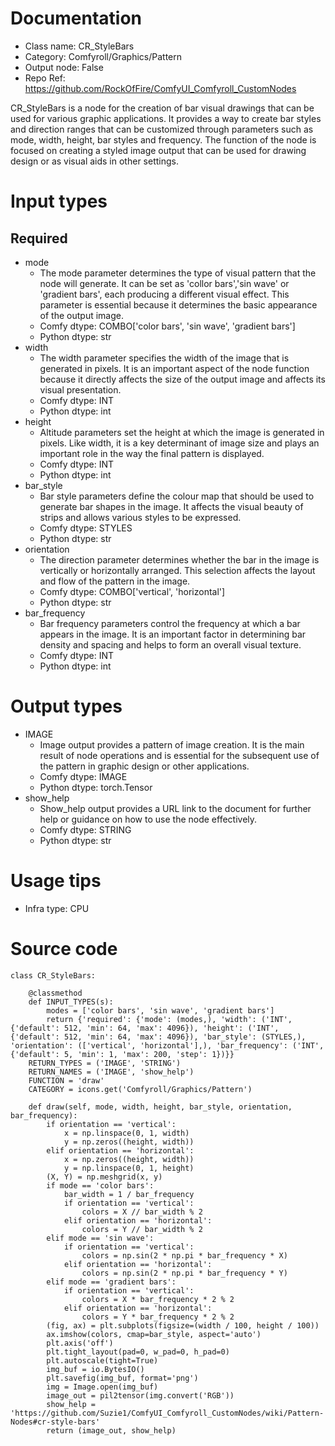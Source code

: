 # Documentation
- Class name: CR_StyleBars
- Category: Comfyroll/Graphics/Pattern
- Output node: False
- Repo Ref: https://github.com/RockOfFire/ComfyUI_Comfyroll_CustomNodes

CR_StyleBars is a node for the creation of bar visual drawings that can be used for various graphic applications. It provides a way to create bar styles and direction ranges that can be customized through parameters such as mode, width, height, bar styles and frequency. The function of the node is focused on creating a styled image output that can be used for drawing design or as visual aids in other settings.

# Input types
## Required
- mode
    - The mode parameter determines the type of visual pattern that the node will generate. It can be set as 'collor bars','sin wave' or 'gradient bars', each producing a different visual effect. This parameter is essential because it determines the basic appearance of the output image.
    - Comfy dtype: COMBO['color bars', 'sin wave', 'gradient bars']
    - Python dtype: str
- width
    - The width parameter specifies the width of the image that is generated in pixels. It is an important aspect of the node function because it directly affects the size of the output image and affects its visual presentation.
    - Comfy dtype: INT
    - Python dtype: int
- height
    - Altitude parameters set the height at which the image is generated in pixels. Like width, it is a key determinant of image size and plays an important role in the way the final pattern is displayed.
    - Comfy dtype: INT
    - Python dtype: int
- bar_style
    - Bar style parameters define the colour map that should be used to generate bar shapes in the image. It affects the visual beauty of strips and allows various styles to be expressed.
    - Comfy dtype: STYLES
    - Python dtype: str
- orientation
    - The direction parameter determines whether the bar in the image is vertically or horizontally arranged. This selection affects the layout and flow of the pattern in the image.
    - Comfy dtype: COMBO['vertical', 'horizontal']
    - Python dtype: str
- bar_frequency
    - Bar frequency parameters control the frequency at which a bar appears in the image. It is an important factor in determining bar density and spacing and helps to form an overall visual texture.
    - Comfy dtype: INT
    - Python dtype: int

# Output types
- IMAGE
    - Image output provides a pattern of image creation. It is the main result of node operations and is essential for the subsequent use of the pattern in graphic design or other applications.
    - Comfy dtype: IMAGE
    - Python dtype: torch.Tensor
- show_help
    - Show_help output provides a URL link to the document for further help or guidance on how to use the node effectively.
    - Comfy dtype: STRING
    - Python dtype: str

# Usage tips
- Infra type: CPU

# Source code
```
class CR_StyleBars:

    @classmethod
    def INPUT_TYPES(s):
        modes = ['color bars', 'sin wave', 'gradient bars']
        return {'required': {'mode': (modes,), 'width': ('INT', {'default': 512, 'min': 64, 'max': 4096}), 'height': ('INT', {'default': 512, 'min': 64, 'max': 4096}), 'bar_style': (STYLES,), 'orientation': (['vertical', 'horizontal'],), 'bar_frequency': ('INT', {'default': 5, 'min': 1, 'max': 200, 'step': 1})}}
    RETURN_TYPES = ('IMAGE', 'STRING')
    RETURN_NAMES = ('IMAGE', 'show_help')
    FUNCTION = 'draw'
    CATEGORY = icons.get('Comfyroll/Graphics/Pattern')

    def draw(self, mode, width, height, bar_style, orientation, bar_frequency):
        if orientation == 'vertical':
            x = np.linspace(0, 1, width)
            y = np.zeros((height, width))
        elif orientation == 'horizontal':
            x = np.zeros((height, width))
            y = np.linspace(0, 1, height)
        (X, Y) = np.meshgrid(x, y)
        if mode == 'color bars':
            bar_width = 1 / bar_frequency
            if orientation == 'vertical':
                colors = X // bar_width % 2
            elif orientation == 'horizontal':
                colors = Y // bar_width % 2
        elif mode == 'sin wave':
            if orientation == 'vertical':
                colors = np.sin(2 * np.pi * bar_frequency * X)
            elif orientation == 'horizontal':
                colors = np.sin(2 * np.pi * bar_frequency * Y)
        elif mode == 'gradient bars':
            if orientation == 'vertical':
                colors = X * bar_frequency * 2 % 2
            elif orientation == 'horizontal':
                colors = Y * bar_frequency * 2 % 2
        (fig, ax) = plt.subplots(figsize=(width / 100, height / 100))
        ax.imshow(colors, cmap=bar_style, aspect='auto')
        plt.axis('off')
        plt.tight_layout(pad=0, w_pad=0, h_pad=0)
        plt.autoscale(tight=True)
        img_buf = io.BytesIO()
        plt.savefig(img_buf, format='png')
        img = Image.open(img_buf)
        image_out = pil2tensor(img.convert('RGB'))
        show_help = 'https://github.com/Suzie1/ComfyUI_Comfyroll_CustomNodes/wiki/Pattern-Nodes#cr-style-bars'
        return (image_out, show_help)
```
